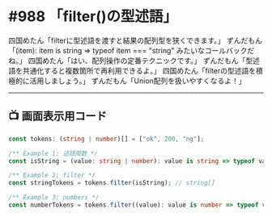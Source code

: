 # #988 「filter()の型述語」

四国めたん「filterに型述語を渡すと結果の配列型を狭くできます。」
ずんだもん「(item): item is string => typeof item === "string" みたいなコールバックだね。」
四国めたん「はい、配列操作の定番テクニックです。」
ずんだもん「型述語を共通化すると複数箇所で再利用できるよ。」
四国めたん「filterの型述語を積極的に活用しましょう。」
ずんだもん「Union配列を扱いやすくなるよ！」

---

## 📺 画面表示用コード

```typescript
const tokens: (string | number)[] = ["ok", 200, "ng"];

/** Example 1: 述語関数 */
const isString = (value: string | number): value is string => typeof value === "string";

/** Example 2: filter */
const stringTokens = tokens.filter(isString); // string[]

/** Example 3: numbers */
const numberTokens = tokens.filter((value): value is number => typeof value === "number");
```
